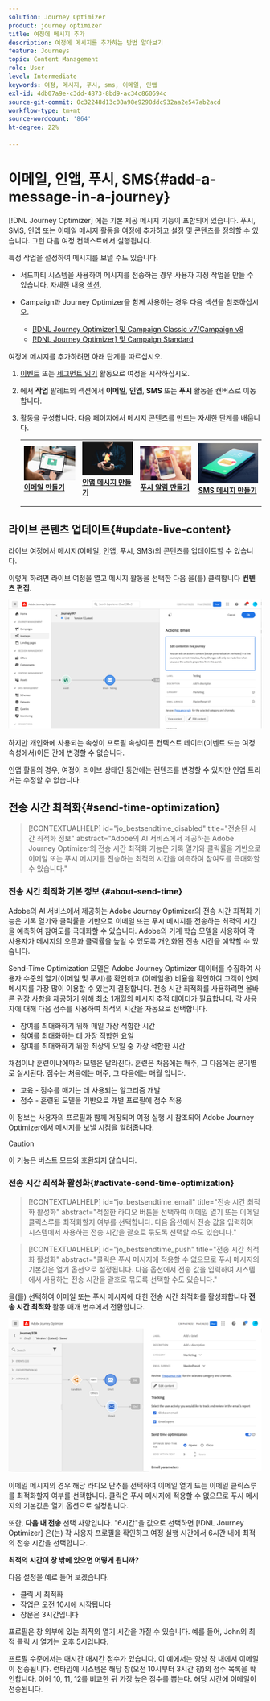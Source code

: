 ```yaml
---
solution: Journey Optimizer
product: journey optimizer
title: 여정에 메시지 추가
description: 여정에 메시지를 추가하는 방법 알아보기
feature: Journeys
topic: Content Management
role: User
level: Intermediate
keywords: 여정, 메시지, 푸시, sms, 이메일, 인앱
exl-id: 4db07a9e-c3dd-4873-8bd9-ac34c860694c
source-git-commit: 0c32248d13c08a98e9298ddc932aa2e547ab2acd
workflow-type: tm+mt
source-wordcount: '864'
ht-degree: 22%

---
```


# 이메일, 인앱, 푸시, SMS{#add-a-message-in-a-journey}

[!DNL Journey Optimizer] 에는 기본 제공 메시지 기능이 포함되어 있습니다. 푸시, SMS, 인앱 또는 이메일 메시지 활동을 여정에 추가하고 설정 및 콘텐츠를 정의할 수 있습니다. 그런 다음 여정 컨텍스트에서 실행됩니다.

특정 작업을 설정하여 메시지를 보낼 수도 있습니다.

* 서드파티 시스템을 사용하여 메시지를 전송하는 경우 사용자 지정 작업을 만들 수 있습니다. 자세한 내용 [섹션](../action/action.md).

* Campaign과 Journey Optimizer을 함께 사용하는 경우 다음 섹션을 참조하십시오.

   * [[!DNL Journey Optimizer] 및 Campaign Classic v7/Campaign v8](../action/acc-action.md)
   * [[!DNL Journey Optimizer] 및 Campaign Standard](../action/acs-action.md)

여정에 메시지를 추가하려면 아래 단계를 따르십시오.

1. [이벤트](general-events.md) 또는 [세그먼트 읽기](read-segment.md) 활동으로 여정을 시작하십시오.

1. 에서 **작업** 팔레트의 섹션에서 **이메일**, **인앱**, **SMS** 또는 **푸시** 활동을 캔버스로 이동합니다.

1. 활동을 구성합니다. 다음 페이지에서 메시지 콘텐츠를 만드는 자세한 단계를 배웁니다.

   <table style="table-layout:fixed">
   <tr style="border: 0;">
   <td>
   <a href="../email/create-email.md">
   <img alt="리드" src="../assets/do-not-localize/email.jpg">
   </a>
   <div><a href="../email/create-email.md"><strong>이메일 만들기</strong>
   </div>
   <p>
   </td>
   <td>
   <a href="../in-app/create-in-app.md">
   <img alt="리드" src="../assets/do-not-localize/in-app.jpg">
   </a>
   <div><a href="../in-app/create-in-app.md"><strong>인앱 메시지 만들기</strong>
   </div>
   <p>
   </td>
   <td>
   <a href="../push/create-push.md">
   <img alt="드물게" src="../assets/do-not-localize/push.jpg">
   </a>
   <div>
   <a href="../push/create-push.md"><strong>푸시 알림 만들기<strong></a>
   </div>
   <p>
   </td>
   <td>
   <a href="../sms/create-sms.md">
   <img alt="유효성 검사" src="../assets/do-not-localize/sms.jpg">
   </a>
   <div>
   <a href="../sms/create-sms.md"><strong>SMS 메시지 만들기</strong></a>
   </div>
   <p>
   </td>
   </tr>
   </table>

## 라이브 콘텐츠 업데이트{#update-live-content}

라이브 여정에서 메시지(이메일, 인앱, 푸시, SMS)의 콘텐츠를 업데이트할 수 있습니다.

이렇게 하려면 라이브 여정을 열고 메시지 활동을 선택한 다음 을(를) 클릭합니다 **컨텐츠 편집**.

![](assets/add-a-message2.png)

하지만 개인화에 사용되는 속성이 프로필 속성이든 컨텍스트 데이터(이벤트 또는 여정 속성에서)이든 간에 변경할 수 없습니다.

인앱 활동의 경우, 여정이 라이브 상태인 동안에는 컨텐츠를 변경할 수 있지만 인앱 트리거는 수정할 수 없습니다.

## 전송 시간 최적화{#send-time-optimization}

>[!CONTEXTUALHELP]
>id="jo_bestsendtime_disabled"
>title="전송된 시간 최적화 정보"
>abstract="Adobe의 AI 서비스에서 제공하는 Adobe Journey Optimizer의 전송 시간 최적화 기능은 기록 열기와 클릭률을 기반으로 이메일 또는 푸시 메시지를 전송하는 최적의 시간을 예측하여 참여도를 극대화할 수 있습니다."

### 전송 시간 최적화 기본 정보 {#about-send-time}

Adobe의 AI 서비스에서 제공하는 Adobe Journey Optimizer의 전송 시간 최적화 기능은 기록 열기와 클릭률을 기반으로 이메일 또는 푸시 메시지를 전송하는 최적의 시간을 예측하여 참여도를 극대화할 수 있습니다. Adobe의 기계 학습 모델을 사용하여 각 사용자가 메시지의 오픈과 클릭률을 높일 수 있도록 개인화된 전송 시간을 예약할 수 있습니다.

Send-Time Optimization 모델은 Adobe Journey Optimizer 데이터를 수집하여 사용자 수준의 열기(이메일 및 푸시)를 확인하고 (이메일용) 비율을 확인하여 고객이 언제 메시지를 가장 많이 이용할 수 있는지 결정합니다. 전송 시간 최적화를 사용하려면 올바른 권장 사항을 제공하기 위해 최소 1개월의 메시지 추적 데이터가 필요합니다. 각 사용자에 대해 다음 점수를 사용하여 최적의 시간을 자동으로 선택합니다.

* 참여를 최대화하기 위해 매일 가장 적합한 시간
* 참여를 최대화하는 데 가장 적합한 요일
* 참여를 최대화하기 위한 최상의 요일 중 가장 적합한 시간

채점이냐 훈련이냐에따라 모델은 달라진다. 훈련은 처음에는 매주, 그 다음에는 분기별로 실시된다. 점수는 처음에는 매주, 그 다음에는 매월 입니다.

* 교육 - 점수를 매기는 데 사용되는 알고리즘 개발
* 점수 - 훈련된 모델을 기반으로 개별 프로필에 점수 적용

이 정보는 사용자의 프로필과 함께 저장되며 여정 실행 시 참조되어 Adobe Journey Optimizer에서 메시지를 보낼 시점을 알려줍니다.

>[!CAUTION]
>
>이 기능은 버스트 모드와 호환되지 않습니다.

### 전송 시간 최적화 활성화{#activate-send-time-optimization}

>[!CONTEXTUALHELP]
>id="jo_bestsendtime_email"
>title="전송 시간 최적화 활성화"
>abstract="적절한 라디오 버튼을 선택하여 이메일 열기 또는 이메일 클릭스루를 최적화할지 여부를 선택합니다. 다음 옵션에서 전송 값을 입력하여 시스템에서 사용하는 전송 시간을 괄호로 묶도록 선택할 수도 있습니다."

>[!CONTEXTUALHELP]
>id="jo_bestsendtime_push"
>title="전송 시간 최적화 활성화"
>abstract="클릭은 푸시 메시지에 적용할 수 없으므로 푸시 메시지의 기본값은 열기 옵션으로 설정됩니다. 다음 옵션에서 전송 값을 입력하여 시스템에서 사용하는 전송 시간을 괄호로 묶도록 선택할 수도 있습니다."

을(를) 선택하여 이메일 또는 푸시 메시지에 대한 전송 시간 최적화를 활성화합니다 **전송 시간 최적화** 활동 매개 변수에서 전환합니다.

![](../building-journeys/assets/jo-message5.png)

이메일 메시지의 경우 해당 라디오 단추를 선택하여 이메일 열기 또는 이메일 클릭스루를 최적화할지 여부를 선택합니다. 클릭은 푸시 메시지에 적용할 수 없으므로 푸시 메시지의 기본값은 열기 옵션으로 설정됩니다.

또한, **다음 내 전송** 선택 사항입니다. &quot;6시간&quot;을 값으로 선택하면 [!DNL Journey Optimizer] 은(는) 각 사용자 프로필을 확인하고 여정 실행 시간에서 6시간 내에 최적의 전송 시간을 선택합니다.

**최적의 시간이 창 밖에 있으면 어떻게 됩니까?**

다음 설정을 예로 들어 보겠습니다.

* 클릭 시 최적화
* 작업은 오전 10시에 시작됩니다
* 창문은 3시간입니다

프로필은 창 외부에 있는 최적의 열기 시간을 가질 수 있습니다. 예를 들어, John의 최적 클릭 시 열기는 오후 5시입니다.

프로필 수준에서는 매시간 매시간 점수가 있습니다. 이 예에서는 항상 창 내에서 이메일이 전송됩니다. 런타임에 시스템은 해당 창(오전 10시부터 3시간 창)의 점수 목록을 확인합니다. 이어 10, 11, 12를 비교한 뒤 가장 높은 점수를 뽑는다. 해당 시간에 이메일이 전송됩니다.
